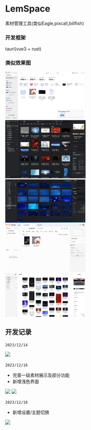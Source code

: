 # LemSpace
素材管理工具(类似Eagle,pixcall,billfish)


### 开发框架
tauri(vue3 + rust)

### 类似效果图
<img src="./docs/examples/example_spaceDrive.png" width="51%"/>
<img src="./docs/examples/example_eagle.png" width="51%"/>
<img src="./docs/examples/example_pptbox.png" width="51%"/>
<img src="./docs/examples/example_billfish.png" width="51%"/>
<img src="./docs/examples/example_pixcall.png" width="51%"/>

## 开发记录
```2023/12/14```

<img src="./docs/dev-log/screenshot_2023_12_14.png" width="51%"/>

```2023/12/16```
- 完善一级素材展示及部分功能
- 新增浅色界面
  
<img src="./docs/dev-log/screenshot_2023_12_16_0.png" width="51%"/>
<img src="./docs/dev-log/screenshot_2023_12_16_1.png" width="51%"/>

```2023/12/18```
- 新增设置/主题切换

<img src="./docs/dev-log/screenshot_2023_12_18.png" width="51%"/>
